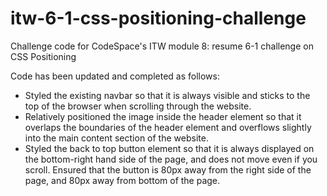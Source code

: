 # itw-6-1-css-positioning-challenge
Challenge code for CodeSpace's ITW module 8: resume 6-1 challenge on CSS Positioning

Code has been updated and completed as follows:

* Styled the existing navbar so that it is always visible and sticks to the top of the browser when scrolling through the website.
* Relatively positioned the image inside the header element so that it overlaps the boundaries of the header element and overflows slightly into the main content section of the website.
* Styled the back to top button element so that it is always displayed on the bottom-right hand side of the page, and does not move even if you scroll. Ensured that the button is 80px away from the right side of the page, and 80px away from bottom of the page.
